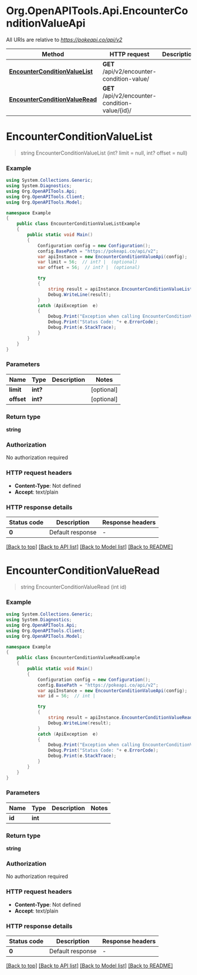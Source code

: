 # Org.OpenAPITools.Api.EncounterConditionValueApi

All URIs are relative to *https://pokeapi.co/api/v2*

Method | HTTP request | Description
------------- | ------------- | -------------
[**EncounterConditionValueList**](EncounterConditionValueApi.md#encounterconditionvaluelist) | **GET** /api/v2/encounter-condition-value/ | 
[**EncounterConditionValueRead**](EncounterConditionValueApi.md#encounterconditionvalueread) | **GET** /api/v2/encounter-condition-value/{id}/ | 


<a name="encounterconditionvaluelist"></a>
# **EncounterConditionValueList**
> string EncounterConditionValueList (int? limit = null, int? offset = null)



### Example
```csharp
using System.Collections.Generic;
using System.Diagnostics;
using Org.OpenAPITools.Api;
using Org.OpenAPITools.Client;
using Org.OpenAPITools.Model;

namespace Example
{
    public class EncounterConditionValueListExample
    {
        public static void Main()
        {
            Configuration config = new Configuration();
            config.BasePath = "https://pokeapi.co/api/v2";
            var apiInstance = new EncounterConditionValueApi(config);
            var limit = 56;  // int? |  (optional) 
            var offset = 56;  // int? |  (optional) 

            try
            {
                string result = apiInstance.EncounterConditionValueList(limit, offset);
                Debug.WriteLine(result);
            }
            catch (ApiException  e)
            {
                Debug.Print("Exception when calling EncounterConditionValueApi.EncounterConditionValueList: " + e.Message );
                Debug.Print("Status Code: "+ e.ErrorCode);
                Debug.Print(e.StackTrace);
            }
        }
    }
}
```

### Parameters

Name | Type | Description  | Notes
------------- | ------------- | ------------- | -------------
 **limit** | **int?**|  | [optional] 
 **offset** | **int?**|  | [optional] 

### Return type

**string**

### Authorization

No authorization required

### HTTP request headers

 - **Content-Type**: Not defined
 - **Accept**: text/plain


### HTTP response details
| Status code | Description | Response headers |
|-------------|-------------|------------------|
| **0** | Default response |  -  |

[[Back to top]](#) [[Back to API list]](../README.md#documentation-for-api-endpoints) [[Back to Model list]](../README.md#documentation-for-models) [[Back to README]](../README.md)

<a name="encounterconditionvalueread"></a>
# **EncounterConditionValueRead**
> string EncounterConditionValueRead (int id)



### Example
```csharp
using System.Collections.Generic;
using System.Diagnostics;
using Org.OpenAPITools.Api;
using Org.OpenAPITools.Client;
using Org.OpenAPITools.Model;

namespace Example
{
    public class EncounterConditionValueReadExample
    {
        public static void Main()
        {
            Configuration config = new Configuration();
            config.BasePath = "https://pokeapi.co/api/v2";
            var apiInstance = new EncounterConditionValueApi(config);
            var id = 56;  // int | 

            try
            {
                string result = apiInstance.EncounterConditionValueRead(id);
                Debug.WriteLine(result);
            }
            catch (ApiException  e)
            {
                Debug.Print("Exception when calling EncounterConditionValueApi.EncounterConditionValueRead: " + e.Message );
                Debug.Print("Status Code: "+ e.ErrorCode);
                Debug.Print(e.StackTrace);
            }
        }
    }
}
```

### Parameters

Name | Type | Description  | Notes
------------- | ------------- | ------------- | -------------
 **id** | **int**|  | 

### Return type

**string**

### Authorization

No authorization required

### HTTP request headers

 - **Content-Type**: Not defined
 - **Accept**: text/plain


### HTTP response details
| Status code | Description | Response headers |
|-------------|-------------|------------------|
| **0** | Default response |  -  |

[[Back to top]](#) [[Back to API list]](../README.md#documentation-for-api-endpoints) [[Back to Model list]](../README.md#documentation-for-models) [[Back to README]](../README.md)

